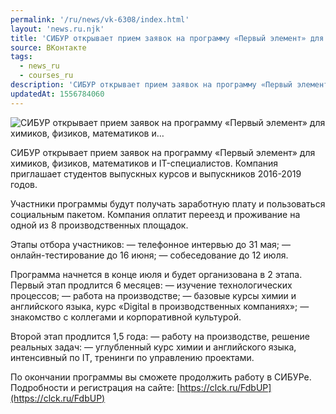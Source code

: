 ```yaml
---
permalink: '/ru/news/vk-6308/index.html'
layout: 'news.ru.njk'
title: 'СИБУР открывает прием заявок на программу «Первый элемент» для химиков, физиков, математиков и'
source: ВКонтакте
tags:
  - news_ru
  - courses_ru
description: 'СИБУР открывает прием заявок на программу «Первый элемент» для химиков, физиков, математиков и…'
updatedAt: 1556784060
---
```

![СИБУР открывает прием заявок на программу «Первый элемент» для химиков, физиков, математиков и…](https://sun9-66.userapi.com/impf/c847018/v847018027/1f7f05/-S0nxJzZZfY.jpg?size=1280x853&quality=96&sign=3a33e5d3b7d0d3f1a06acd3d39c839d8&c_uniq_tag=P-HNaeakqY4K7UmaaJmY9pU-Ok5QXTOEZjGsv9hlVes&type=album)

СИБУР открывает прием заявок на программу «Первый элемент» для химиков, физиков, математиков и IT-специалистов. Компания приглашает студентов выпускных курсов и выпускников 2016-2019 годов.

Участники программы будут получать заработную плату и пользоваться социальным пакетом. Компания оплатит переезд и проживание на одной из 8 производственных площадок.

Этапы отбора участников:
— телефонное интервью до 31 мая;
— онлайн-тестирование до 16 июня;
— собеседование до 12 июля.

Программа начнется в конце июля и будет организована в 2 этапа.
Первый этап продлится 6 месяцев:
— изучение технологических процессов;
— работа на производстве;
— базовые курсы химии и английского языка, курс «Digital в производственных компаниях»;
— знакомство с коллегами и корпоративной культурой.

Второй этап продлится 1,5 года:
— работу на производстве, решение реальных задач:
— углубленный курс химии и английского языка, интенсивный по IT, тренинги по управлению проектами.

По окончании программы вы сможете продолжить работу в СИБУРе. Подробности и регистрация на сайте: [https://clck.ru/FdbUP](https://clck.ru/FdbUP)
